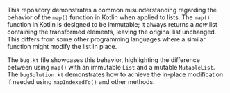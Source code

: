 This repository demonstrates a common misunderstanding regarding the behavior of the `map()` function in Kotlin when applied to lists.  The `map()` function in Kotlin is designed to be immutable; it always returns a *new* list containing the transformed elements, leaving the original list unchanged. This differs from some other programming languages where a similar function might modify the list in place.

The `bug.kt` file showcases this behavior, highlighting the difference between using `map()` with an immutable `List` and a mutable `MutableList`. The `bugSolution.kt` demonstrates how to achieve the in-place modification if needed using `mapIndexedTo()` and other methods.